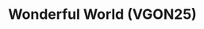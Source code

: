 ---
title: "Wonderful World (VGON25)"
permalink: /events/vgon25/ww
game: "WW"
game_name: "Wonderful World"
event: "Vortex Gallery Online 2025"
layout: vgon25/game
---
